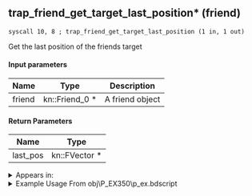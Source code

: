 ## trap_friend_get_target_last_position* (friend)

`syscall 10, 8 ; trap_friend_get_target_last_position (1 in, 1 out)`

Get the last position of the friends target

#### Input parameters
| Name | Type | Description
|------|------|------------
| friend   | kn::Friend_0 *   | A friend object


#### Return Parameters
| Name | Type
|------|-----
| last_pos   | kn::FVector *   


<details>
	<summary>Appears in:</summary>
| filename | Entity (obj)
|----------|-------------
| obj\P_EX350\p_ex.bdscript       | ((P) Chicken Little)          

</details>

<details>
	<summary>Example Usage From obj\P_EX350\p_ex.bdscript</summary>
```
L8852:
 pushFromPSpVal 0
 fetchValue 4
 pushImm 203
 pushImmf 0
 syscall 1, 11 ; trap_sysobj_motion_start (3 in, 0 out)
 pushFromPSpVal 0
 fetchValue 4
 pushImm 0
 pushImmf 0
 syscall 1, 13 ; trap_sysobj_motion_push (3 in, 0 out)
 pushFromPSpVal 0
 pushImm 1
 pushImm -1
 gosub 48, L8984
 jz L8983
 pushFromPSpVal 0
 syscall 10, 8 ; trap_friend_get_target_last_position (1 in, 1 out)
 memcpyToSp 16, 176
 pushFromPSp 176
 memcpyToSp 16, 112
 pushFromPSp 160
 pushImmf 0
 pushImmf 0
 pushImmf 0
 pushImmf 1
 gosub 48, L987
 pushFromPSpVal 0
 pushImm 162
 pushFromPSp 160
 syscall 1, 83 ; trap_obj_apply_bone_matrix (3 in, 1 out)
 memcpyToSp 16, 176
 pushFromPSp 176
 memcpyToSp 16, 160
 pushFromPSp 112
 pushFromPSp 160
 syscall 0, 5 ; trap_vector_sub (2 in, 1 out)
 memcpyToSp 16, 176
 pushFromPSp 176
 memcpyToSp 16, 144
 pushImmf 1
 syscall 0, 17 ; trap_random_getf (1 in, 1 out)
 pushImmf 0.5
 subf 
 infzf 
 jz L8969
 pushFromPSpVal 0
 pushFromPSp 160
 pushFromPSp 144
 gosub 48, L9066
 jmp L8977
```
</details>


